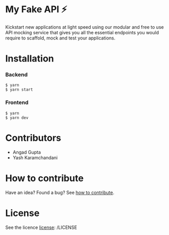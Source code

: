 # My Fake API ⚡️

Kickstart new applications at light speed using our modular and free to use API mocking service that gives you all the essential endpoints you would require to scaffold, mock and test your applications.

# Installation

### Backend

```
$ yarn 
$ yarn start
```

### Frontend

```
$ yarn 
$ yarn dev
```

# Contributors

- Angad Gupta 
- Yash Karamchandani 

# How to contribute
Have an idea? Found a bug? See [how to contribute][contributing].

# License

See the licence [license]: /LICENSE

[license]: /LICENSE
[contributing]: /CONTRIBUTING.md
